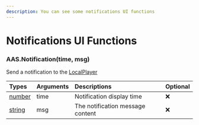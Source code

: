 ```yaml
---
description: You can see some notifications UI functions
---
```

# Notifications UI Functions

### AAS.Notification(time, msg)
Send a notification to the [LocalPlayer](https://wiki.facepunch.com/gmod/Global.LocalPlayer)

| Types | Arguments | Descriptions | Optional |
| :--- | :--- | :--- | :--- |
| [number](https://www.lua.org/pil/2.3.html) | time | Notification display time | ❌ |
| [string](https://www.lua.org/pil/2.4.html) | msg | The notification message content | ❌ |